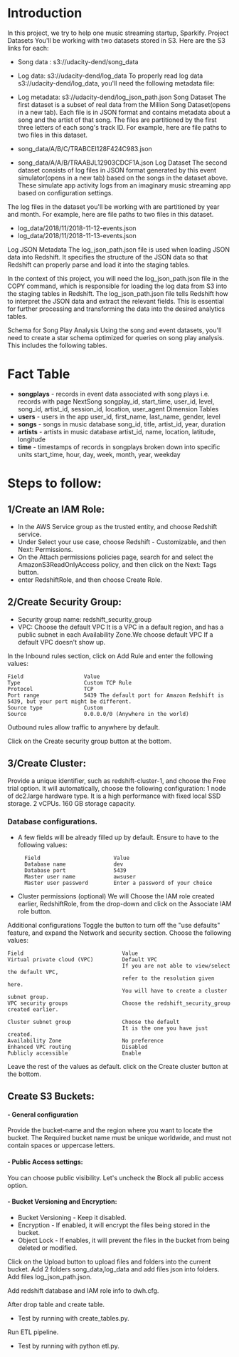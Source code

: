 # Introduction
In this project, we try to help one music streaming startup, Sparkify.
Project Datasets
You'll be working with two datasets stored in S3. Here are the S3 links for each:

+ Song data : s3://udacity-dend/song_data
+ Log data: s3://udacity-dend/log_data
To properly read log data s3://udacity-dend/log_data, you'll need the following metadata file:

+ Log metadata: s3://udacity-dend/log_json_path.json
Song Dataset
The first dataset is a subset of real data from the Million Song Dataset(opens in a new tab). Each file is in JSON format and contains metadata about a song and the artist of that song. The files are partitioned by the first three letters of each song's track ID. For example, here are file paths to two files in this dataset.

+ song_data/A/B/C/TRABCEI128F424C983.json
+ song_data/A/A/B/TRAABJL12903CDCF1A.json
Log Dataset
The second dataset consists of log files in JSON format generated by this event simulator(opens in a new tab) based on the songs in the dataset above. These simulate app activity logs from an imaginary music streaming app based on configuration settings.

The log files in the dataset you'll be working with are partitioned by year and month. For example, here are file paths to two files in this dataset.

+ log_data/2018/11/2018-11-12-events.json
+ log_data/2018/11/2018-11-13-events.json

Log JSON Metadata
The log_json_path.json file is used when loading JSON data into Redshift. It specifies the structure of the JSON data so that Redshift can properly parse and load it into the staging tables.

In the context of this project, you will need the log_json_path.json file in the COPY command, which is responsible for loading the log data from S3 into the staging tables in Redshift. The log_json_path.json file tells Redshift how to interpret the JSON data and extract the relevant fields. This is essential for further processing and transforming the data into the desired analytics tables.

Schema for Song Play Analysis
Using the song and event datasets, you'll need to create a star schema optimized for queries on song play analysis. This includes the following tables.

# Fact Table
+ **songplays**  - records in event data associated with song plays i.e. records with page NextSong
songplay_id, start_time, user_id, level, song_id, artist_id, session_id, location, user_agent
Dimension Tables
+ **users** - users in the app
user_id, first_name, last_name, gender, level
+ **songs** - songs in music database
song_id, title, artist_id, year, duration
+ **artists** - artists in music database
artist_id, name, location, latitude, longitude
+ **time** - timestamps of records in songplays broken down into specific units
start_time, hour, day, week, month, year, weekday

# Steps to follow:

## 1/Create an IAM Role:
+ In the AWS Service group as the trusted entity, and choose Redshift service.
+ Under Select your use case, choose Redshift - Customizable, and then Next: Permissions.
+ On the Attach permissions policies page, search for and select the AmazonS3ReadOnlyAccess policy, and then click on the Next: Tags button.
+ enter RedshiftRole, and then choose Create Role.

## 2/Create Security Group:

- Security group name: redshift_security_group
- VPC: Choose the default VPC It is a VPC in a default region, and has a public subnet in each Availability Zone.We choose default VPC If a default VPC doesn't show up. 

In the Inbound rules section, click on Add Rule and enter the following values:

    Field	                Value
    Type	                Custom TCP Rule
    Protocol	            TCP
    Port range	            5439 The default port for Amazon Redshift is 5439, but your port might be different.
    Source type	            Custom
    Source	                0.0.0.0/0 (Anywhere in the world)

Outbound rules allow traffic to anywhere by default.

Click on the Create security group button at the bottom.

## 3/Create Cluster:

Provide a unique identifier, such as redshift-cluster-1, and choose the Free trial option. It will automatically, choose the following configuration:
1 node of dc2.large hardware type. It is a high performance with fixed local SSD storage.
2 vCPUs.
160 GB storage capacity.

### Database configurations.
- A few fields will be already filled up by default. Ensure to have to the following values:

        Field	                    Value
        Database name	            dev
        Database port	            5439
        Master user name	        awsuser
        Master user password	    Enter a password of your choice

- Cluster permissions (optional)
We will Choose the IAM role created earlier, RedshiftRole, from the drop-down and click on the Associate IAM role button.

Additional configurations
Toggle the button to turn off the "use defaults" feature, and expand the Network and security section. Choose the following values:

    Field	                            Value
    Virtual private cloud (VPC)	        Default VPC
                                        If you are not able to view/select the default VPC,
                                        refer to the resolution given here.
                                        You will have to create a cluster subnet group.
    VPC security groups	                Choose the redshift_security_group created earlier.

    Cluster subnet group	            Choose the default
                                        It is the one you have just created.
    Availability Zone	                No preference
    Enhanced VPC routing	            Disabled
    Publicly accessible	                Enable

Leave the rest of the values as default.
click on the Create cluster button at the bottom.

## Create S3 Buckets:
#### - General configuration
Provide the bucket-name and the region where you want to locate the bucket. The Required bucket name must be unique worldwide, and must not contain spaces or uppercase letters.

#### - Public Access settings:
You can choose public visibility. Let's uncheck the Block all public access option.

#### - Bucket Versioning and Encryption:
+ Bucket Versioning - Keep it disabled.
+ Encryption - If enabled, it will encrypt the files being stored in the bucket.
+ Object Lock - If enables, it will prevent the files in the bucket from being deleted or modified.

Click on the Upload button to upload files and folders into the current bucket.
Add 2 folders song_data,log_data and add files json into folders.
Add files log_json_path.json.

Add redshift database and IAM role info to dwh.cfg.

After drop table and create table.

+ Test by running with create_tables.py.

Run ETL pipeline.

+ Test by running with python etl.py.
